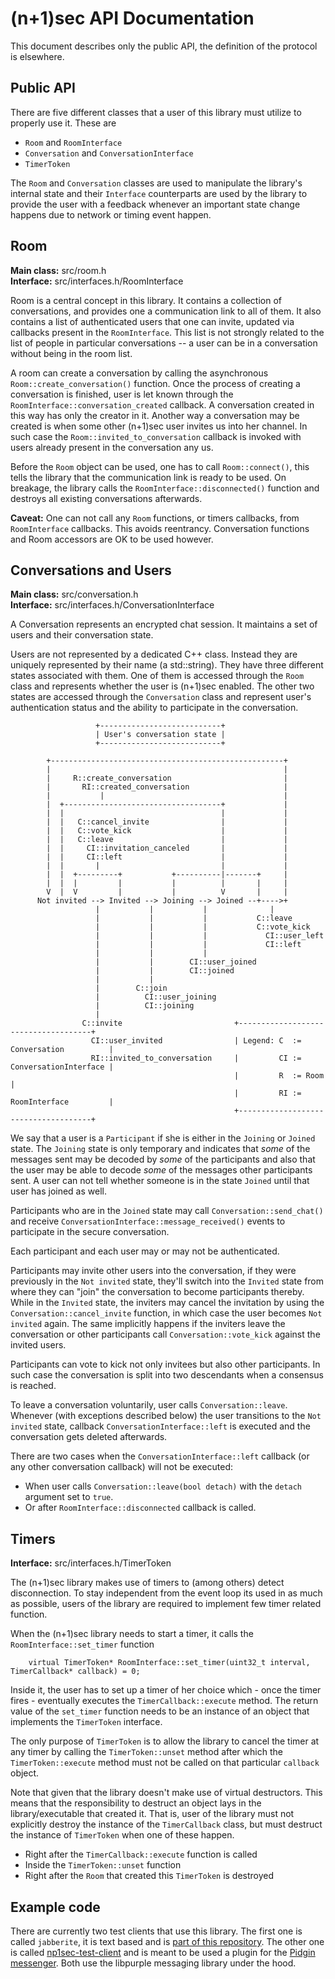 (n+1)sec API Documentation
=================
This document describes only the public API, the definition of the protocol is elsewhere.

## Public API

There are five different classes that a user of this library must utilize to properly use it. These are

* `Room` and `RoomInterface`
* `Conversation` and `ConversationInterface`
* `TimerToken`

The `Room` and `Conversation` classes are used to manipulate the library's internal state and their
`Interface` counterparts are used by the library to provide the user with a feedback whenever 
an important state change happens due to network or timing event happen.

## Room
**Main class:** src/room.h<br/>
**Interface:** src/interfaces.h/RoomInterface

Room is a central concept in this library. It contains a collection of conversations, and provides one a communication link to all of them. It also contains a list of authenticated users that one can invite, updated via callbacks present in the `RoomInterface`. This list is not strongly related to the list of people in particular conversations -- a user can be in a conversation without being in the room list.

A room can create a conversation by calling the asynchronous `Room::create_conversation()` function. Once the process of creating a conversation is finished, user is let known through the `RoomInterface::conversation_created` callback. A conversation created in this way has only the creator in it. Another way a conversation may be created is when some other (n+1)sec user invites us into her channel. In such case the `Room::invited_to_conversation` callback is invoked with users already present in the conversation any us.

Before the `Room` object can be used, one has to call `Room::connect()`, this tells the library that the communication link is ready to be used. On breakage, the library calls the `RoomInterface::disconnected()` function and destroys all existing conversations afterwards.

**Caveat:** One can not call any `Room` functions, or timers callbacks, from `RoomInterface` callbacks. This avoids reentrancy. Conversation functions and Room accessors are OK to be used however.

## Conversations and Users
**Main class:** src/conversation.h<br/>
**Interface:** src/interfaces.h/ConversationInterface

A Conversation represents an encrypted chat session. It maintains a set of users and their conversation state.

Users are not represented by a dedicated C++ class. Instead they are uniquely
represented by their name (a std::string). They have three different states associated with them. One
of them is accessed through the `Room` class and represents whether the user
is (n+1)sec enabled. The other two states are accessed through the `Conversation`
class and represent user's authentication status and the ability to participate
in the conversation. 


```
                   +---------------------------+
                   | User's conversation state |                
                   +---------------------------+

        +----------------------------------------------------+
        |                                                    |
        |     R::create_conversation                         |
        |       RI::created_conversation                     |
        |           |                                        |
        |  +-----------------------------------+             |
        |  |                                   |             |
        |  |   C::cancel_invite                |             |
        |  |   C::vote_kick                    |             |
        |  |   C::leave                        |             |
        |  |     CI::invitation_canceled       |             |
        |  |     CI::left                      |             |
        |  |       |                           |             |
        |  |  +---------+           +----------|-------+     |
        |  |  |         |           |          |       |     |
        V  |  V         |           |          V       |     |
      Not invited --> Invited --> Joining --> Joined --+---->+
                   |           |           |              |
                   |           |           |           C::leave
                   |           |           |           C::vote_kick    
                   |           |           |             CI::user_left
                   |           |           |             CI::left     
                   |           |           |
                   |           |        CI::user_joined
                   |           |        CI::joined
                   |           |
                   |        C::join
                   |          CI::user_joining
                   |          CI::joining
                   |                             
                C::invite                         +-------------------------------------+
                  CI::user_invited                | Legend: C  := Conversation          |
                  RI::invited_to_conversation     |         CI := ConversationInterface |
                                                  |         R  := Room                  |
                                                  |         RI := RoomInterface         |
                                                  +-------------------------------------+

```
We say that a user is a `Participant` if she is either in the `Joining` or `Joined` state.
The `Joining` state is only temporary and indicates that _some_ of the messages sent may be
decoded by _some_ of the participants and also that the user may be able to decode
_some_ of the messages other participants sent. A user can not tell whether someone is in
the state `Joined` until that user has joined as well.

Participants who are in the `Joined` state may call `Conversation::send_chat()` and receive
`ConversationInterface::message_received()` events to participate in the secure conversation.

Each participant and each user may or may not be authenticated.

Participants may invite other users into the conversation, if they were previously in the
`Not invited` state, they'll switch into the `Invited` state from where they can "join" the
conversation to become participants thereby. While in the `Invited` state, the inviters may cancel the invitation
by using the `Conversation::cancel_invite` function, in which case the user becomes
`Not invited` again. The same implicitly happens if the inviters leave the conversation
or other participants call `Conversation::vote_kick` against the invited users.

Participants can vote to kick not only invitees but also other participants. In such case
the conversation is split into two descendants when a consensus is reached.

To leave a conversation voluntarily, user calls `Conversation::leave`. Whenever (with exceptions described below) the user
transitions to the `Not invited` state, callback `ConversationInterface::left` is executed
and the conversation gets deleted afterwards.

There are two cases when the `ConversationInterface::left` callback (or any other conversation callback) will not be executed:

* When user calls `Conversation::leave(bool detach)` with the `detach` argument set to `true`.
* Or after `RoomInterface::disconnected` callback is called.

## Timers
**Interface:** src/interfaces.h/TimerToken

The (n+1)sec library makes use of timers to (among others) detect disconnection. To
stay independent from the event loop its used in as much as possible, users of the
library are required to implement few timer related function.

When the (n+1)sec library needs to start a timer, it calls the `RoomInterface::set_timer` function

```
	virtual TimerToken* RoomInterface::set_timer(uint32_t interval, TimerCallback* callback) = 0;
```

Inside it, the user has to set up a timer of her choice which - once the timer fires -
eventually executes the `TimerCallback::execute` method. The return value of the `set_timer`
function needs to be an instance of an object that implements the `TimerToken` interface.

The only purpose of `TimerToken` is to allow the library to cancel the timer at any timer by calling
the `TimerToken::unset` method after which the `TimerToken::execute` method must not be called
on that particular `callback` object.

Note that given that the library doesn't make use of virtual destructors. This means that
the responsibility to destruct an object lays in the library/executable that created it.
That is, user of the library must not explicitly destroy the instance of the `TimerCallback` class,
but must destruct the instance of `TimerToken` when one of these happen.

* Right after the `TimerCallback::execute` function is called
* Inside the `TimerToken::unset` function
* Right after the `Room` that created this `TimerToken` is destroyed

## Example code

There are currently two test clients that use this library. The first one is
called `jabberite`, it is text based and is [part of this repository](https://github.com/equalitie/np1sec/tree/master/test/jabberite).
The other one is called [np1sec-test-client](https://github.com/equalitie/np1sec-test-client)
and is meant to be used a plugin for the [Pidgin messenger](https://pidgin.im/).
Both use the libpurple messaging library under the hood.
